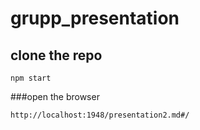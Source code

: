 # grupp_presentation

## clone the repo

```
npm start
```

###open the browser

```
http://localhost:1948/presentation2.md#/
```
